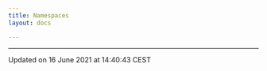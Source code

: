 ```yaml
---
title: Namespaces
layout: docs

---
```









-------------------------------

Updated on 16 June 2021 at 14:40:43 CEST
